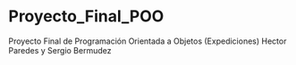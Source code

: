 # Proyecto_Final_POO
Proyecto Final de Programación Orientada a Objetos (Expediciones)
Hector Paredes y Sergio Bermudez
